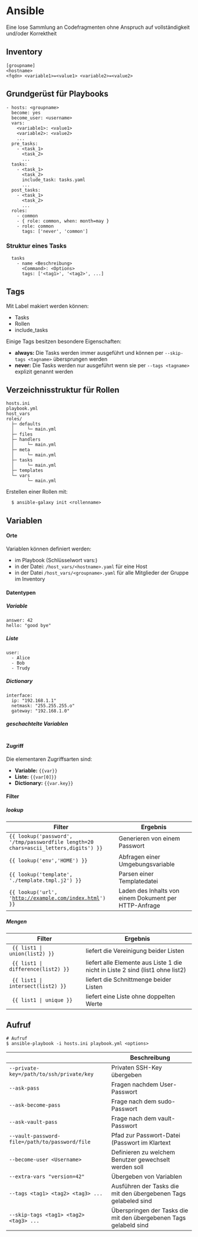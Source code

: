 # Ansible

Eine lose Sammlung an Codefragmenten ohne Anspruch auf vollständigkeit und/oder Korrektheit

## Inventory
```
[groupname]
<hostname>
<fqdn> <variable1>=<value1> <variable2>=<value2>
```

## Grundgerüst für Playbooks
```
- hosts: <groupname> 
  become: yes
  become_user: <username>
  vars:
    <variable1>: <value1>
    <variable2>: <value2>
    ...
  pre_tasks:
    - <task_1>
      <task_2>
      ...
  tasks:
    - <task_1>
      <task_2>
      include_task: tasks.yaml
      ...
  post_tasks:
    - <task_1>
      <task_2>
      ...
  roles:
    - common
    - { role: common, when: month=may }
    - role: common
      tags: ['never', 'common']
```

### Struktur eines Tasks
```
  tasks
    - name <Beschreibung>
      <Command>: <Options>
      tags: ['<tag1>', '<tag2>', ...]
```

## Tags
Mit Label makiert werden können:
* Tasks
* Rollen
* include_tasks

Einige Tags besitzen besondere Eigenschaften:
* **always:** Die Tasks werden immer ausgeführt und können per <code>--skip-tags \<tagname></code> übersprungen werden
* **never:** Die Tasks werden nur ausgeführt wenn sie per <code>--tags \<tagname></code> explizit genannt werden

## Verzeichnisstruktur für Rollen
```
hosts.ini
playbook.yml
host_vars
roles/
  ├─ defaults
  │     └─ main.yml
  ├─ files  
  ├─ handlers
  │     └─ main.yml
  ├─ meta
  │     └─ main.yml
  ├─ tasks
  │     └─ main.yml
  ├─ templates
  └─ vars
        └─ main.yml
```

Erstellen einer Rollen mit: 
```
  $ ansible-galaxy init <rollenname>
```

## Variablen
#### Orte
Variablen können definiert werden:
  * im Playbook (Schlüsselwort vars:)
  * in der Datei: ``/host_vars/<hostname>.yaml`` für eine Host
  * in der Datei  ``/host_vars/<groupname>.yaml`` für alle Mitglieder der Gruppe <groupname> im Inventory

#### Datentypen
##### Variable
```
answer: 42
hello: "good bye"
```

##### Liste
```
user:
  - Alice
  - Bob
  - Trudy
```

##### Dictionary  
```
interface:
  ip: "192.168.1.1"
  netmask: "255.255.255.o"
  gateway: "192.168.1.0"
```

##### geschachtelte Variablen
```

```


#### Zugriff
Die elementaren Zugriffsarten sind:
  * **Variable:** <code>{{var}}</code>
  * **Liste:** <code>{{var[0]}}</code>
  * **Dictionary:** <code>{{var.key}}</code>
  
#### Filter
##### **lookup**
| Filter | Ergebnis |
| --- | --- |
|<code>{{ lookup('password', '/tmp/passwordfile length=20 chars=ascii_letters,digits') }}</code>| Generieren von einem Passwort |
|<code>{{ lookup('env','HOME') }}</code>| Abfragen einer Umgebungsvariable |
|<code>{{ lookup('template', './template.tmpl.j2') }}</code>| Parsen einer Templatedatei |
|<code>{{ lookup('url', 'http://example.com/index.html') }}</code>| Laden des Inhalts von einem Dokument per HTTP-Anfrage |


##### **Mengen**
| Filter | Ergebnis |
| --- | ---
| <code> {{ list1 \| union(list2) }} </code> | liefert die Vereinigung beider Listen |
| <code> {{ list1 \| difference(list2) }}  </code> | liefert alle Elemente aus Liste 1 die nicht in Liste 2 sind (list1 ohne list2) |
| <code> {{ list1 \| intersect(list2) }}  </code> | liefert die Schnittmenge beider Listen |
| <code> {{ list1 \| unique }} </code> | liefert eine Liste ohne doppelten Werte |

## Aufruf
```
# Aufruf
$ ansible-playbook -i hosts.ini playbook.yml <options>
```
| <Option> | Beschreibung
| --- | ---
| ``--private-key=/path/to/ssh/private/key`` | Privaten SSH-Key übergeben |
| ``--ask-pass`` | Fragen nachdem User-Passwort
| ``--ask-become-pass`` | Frage nach dem sudo-Passwort |
| ``--ask-vault-pass`` | Frage nach dem vault-Passwort |
| ``--vault-password-file=/path/to/password/file`` | Pfad zur Passwort-Datei (Passwort im Klartext | 
| ``--become-user <Username>`` | Definieren zu welchem Benutzer gewechselt werden soll |
| ``--extra-vars "version=42"`` | Übergeben von Variablen |
| ``--tags <tag1> <tag2> <tag3> ... `` | Ausführen der Tasks die mit den übergebenen Tags gelabeled sind |
| ``--skip-tags <tag1> <tag2> <tag3> ... `` | Überspringen der Tasks die mit den übergebenen Tags gelabeld sind |
